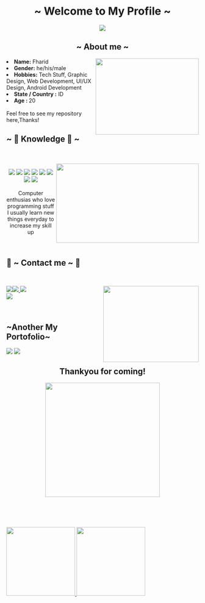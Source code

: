 <h1 align="center">~ Welcome to My Profile ~</h1>

<div align="center">
<img src="https://c.tenor.com/gQD4PlWY9SAAAAAC/lycoris-recoil-%E3%83%AA%E3%82%B3%E3%83%AA%E3%82%B9%E3%83%AA%E3%82%B3%E3%82%A4%E3%83%AB.gif">
 </div>

<h2 align="center"> ~ About me ~ </h2>
<img src="https://c.tenor.com/64ZnfR8Li-gAAAAM/lyco-reco-op-lyco-reco.gif" align="right" width="270px" height="200px">
<li>
<b>Name:</b> Fharid </li>
</li>
<li>
<b>Gender:</b> he/his/male
</li>
<li>
<b>Hobbies:</b> Tech Stuff, Graphic Design, Web Development, UI/UX Design, Android Development
</li>
<li>
<b>State / Country :</b> ID
</li>
<li>
  <b>Age : </b> 20
</li>
<br>
Feel free to see my repository here,Thanks!

<div>
<h2 align="left">            ~ 📇 Knowledge 📇 ~</h2>
  <br><br>
  <img src="https://c.tenor.com/s7MbaG16nDIAAAAM/lycoris-recoil-%E3%83%AA%E3%82%B3%E3%83%AA%E3%82%B9%E3%83%AA%E3%82%B3%E3%82%A4%E3%83%AB.gif" align="right" width="373.5px" height="208.5px">
<div>
  <p align="center"><img src="https://img.shields.io/badge/adobe%20photoshop%20-%2331A8FF.svg?&style=for-the-badge&logo=adobe%20photoshop&logoColor=white"/>
  <img src="https://img.shields.io/badge/html5%20-%23E34F26.svg?&style=for-the-badge&logo=html5&logoColor=white"/>
   <img src="https://img.shields.io/badge/css3%20-%231572B6.svg?&style=for-the-badge&logo=css3&logoColor=white"/>
  <img src="https://img.shields.io/badge/git%20-%23F05033.svg?&style=for-the-badge&logo=git&logoColor=white"/>
    <img src="https://img.shields.io/badge/figma-%23F24E1E.svg?style=for-the-badge&logo=figma&logoColor=white"/>
    <img src="https://img.shields.io/badge/Adobe%20XD-470137?style=for-the-badge&logo=Adobe%20XD&logoColor=#FF61F6"/>
    <img src="https://img.shields.io/badge/kotlin-%237F52FF.svg?style=for-the-badge&logo=kotlin&logoColor=white">
    <img src="https://img.shields.io/badge/python-3670A0?style=for-the-badge&logo=python&logoColor=ffdd54"><br><br>
    Computer enthusias who love programming stuff
I usually learn new things everyday to increase my skill up
  </p>
  <br>
    
    
  <h2>         📝 ~ Contact me ~ 📝</h2>

<br>
  
  <a href ="https://www.linkedin.com/in/muhammad-fharid-akbar-24b9ab160/" target="_blank"><img src="https://img.shields.io/badge/LinkedIn-0077B5?style=for-the-badge&logo=linkedin&logoColor=white"></a><a href="https://www.instagram.com/mfharid.18/"><img src="https://img.shields.io/badge/Instagram-E4405F?style=for-the-badge&logo=instagram&logoColor=white">
  <img src="https://c.tenor.com/I4agzayzaXIAAAAM/lycoris-recoil-chisato.gif" align="right" width="250px" height="200px">
  <a href="#" target="_blank"><img src="https://img.shields.io/badge/steam-%23000000.svg?style=for-the-badge&logo=steam&logoColor=white"></a><br>
  <a href="https://discord.me/snowden#223" target="_blank"><img src="https://discord.c99.nl/widget/theme-1/745218673274388572.png"></a><br>

  
</div>
  <br>
  <h2 align="left">~Another My Portofolio~</h2>
  <a href="https://dribbble.com/fharid18" target"_blank"><img src="https://img.shields.io/badge/Dribbble-EA4C89?style=for-the-badge&logo=dribbble&logoColor=white"></a>
  <a href="https://medium.com/@muhammadfharidakbar" target="_blank"><img src="https://img.shields.io/badge/Medium-12100E?style=for-the-badge&logo=medium&logoColor=white"></a>
  
 
 
 
<div align="center">
<h2>Thankyou for coming!</h2>
<img src="https://c.tenor.com/LllLP-d1YfAAAAAM/lycoris-recoil.gif" widht="350" height="300">
</div>

  
<br><br><br>
<p align="left">
<a href="https://github.com/FATx64">
<img height="180em" src="https://github-readme-stats-eight-theta.vercel.app/api?username=gilangadhan&show_icons=true&theme=algolia&include_all_commits=true&count_private=true"/>
<img height="180em" src="https://github-readme-stats-eight-theta.vercel.app/api/top-langs/?username=gilangadhan&layout=compact&langs_count=8&theme=algolia"/>
</a>
</p>
<br>


<!--
**FATx64/FATx64** is a ✨ _special_ ✨ repository because its `README.md` (this file) appears on your GitHub profile.

